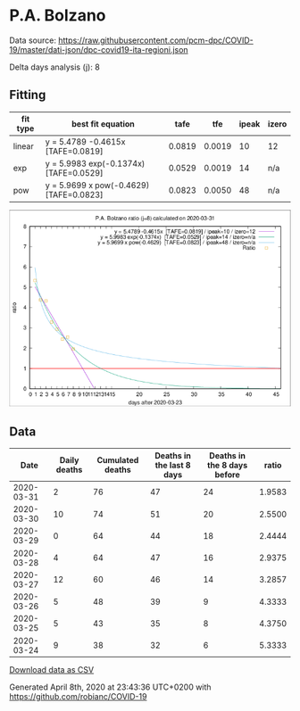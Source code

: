 # P.A. Bolzano

Data source: https://raw.githubusercontent.com/pcm-dpc/COVID-19/master/dati-json/dpc-covid19-ita-regioni.json

Delta days analysis (j): 8

## Fitting 
|fit type|best fit equation|tafe|tfe|ipeak|izero|
|-------|-----|--------|------|---|---|
|linear|y = 5.4789 -0.4615x  [TAFE=0.0819]|0.0819|0.0019|10|12|
|exp|y = 5.9983 exp(-0.1374x)  [TAFE=0.0529]|0.0529|0.0019|14|n/a|
|pow|y = 5.9699 x pow(-0.4629)  [TAFE=0.0823]|0.0823|0.0050|48|n/a|

![Plot](COVID-19_p.a._bolzano_j8_2020-03-31.png)

## Data
|Date|Daily deaths|Cumulated deaths|Deaths in the last 8 days|Deaths in the 8 days before|ratio|
|----|----------|-----------|-------|--------------------|-----|
|2020-03-31|2|76|47|24|1.9583|
|2020-03-30|10|74|51|20|2.5500|
|2020-03-29|0|64|44|18|2.4444|
|2020-03-28|4|64|47|16|2.9375|
|2020-03-27|12|60|46|14|3.2857|
|2020-03-26|5|48|39|9|4.3333|
|2020-03-25|5|43|35|8|4.3750|
|2020-03-24|9|38|32|6|5.3333|

[Download data as CSV](COVID-19_p.a._bolzano_j8_2020-03-31.csv)

Generated April 8th, 2020 at 23:43:36 UTC+0200 with https://github.com/robianc/COVID-19

